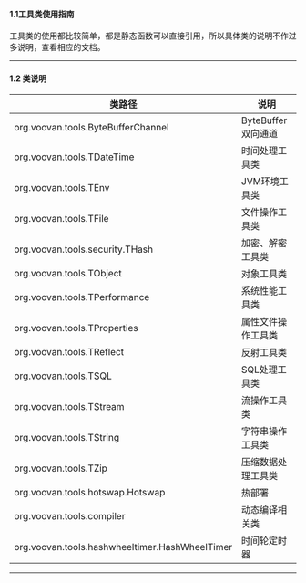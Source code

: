 #### 1.1工具类使用指南

工具类的使用都比较简单，都是静态函数可以直接引用，所以具体类的说明不作过多说明，查看相应的文档。

---------------

#### 1.2 类说明

|类路径                              | 说明                   |
|-------------------------------    |-----------------------|
|org.voovan.tools.ByteBufferChannel |ByteBuffer双向通道       |
|org.voovan.tools.TDateTime         |时间处理工具类            |
|org.voovan.tools.TEnv              |JVM环境工具类            |
|org.voovan.tools.TFile             |文件操作工具类            |
|org.voovan.tools.security.THash    |加密、解密工具类          |
|org.voovan.tools.TObject           |对象工具类               |
|org.voovan.tools.TPerformance      |系统性能工具类            |
|org.voovan.tools.TProperties       |属性文件操作工具类            |
|org.voovan.tools.TReflect          |反射工具类               |
|org.voovan.tools.TSQL              |SQL处理工具类            |
|org.voovan.tools.TStream           |流操作工具类             |
|org.voovan.tools.TString           |字符串操作工具类          |
|org.voovan.tools.TZip              |压缩数据处理工具类        |
|org.voovan.tools.hotswap.Hotswap |热部署        |
|org.voovan.tools.compiler              |动态编译相关类       |
|org.voovan.tools.hashwheeltimer.HashWheelTimer |时间轮定时器      |
---------------